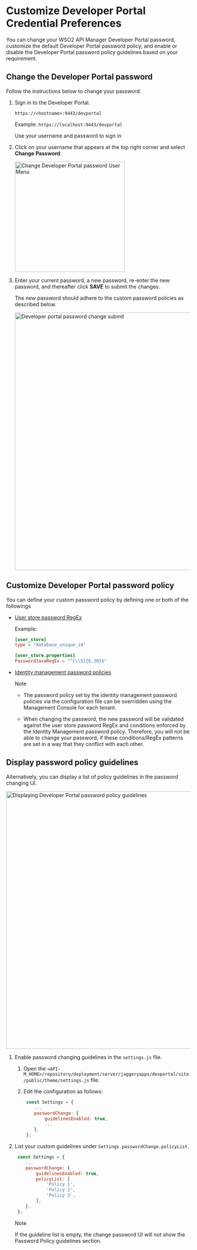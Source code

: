 # Customize Developer Portal Credential Preferences
  
You can change your WSO2 API Manager Developer Portal password, customize the default Developer Portal password policy, and enable or disable the Developer Portal password policy guidelines based on your requirement.

## Change the Developer Portal password

Follow the instructions below to change your password:

1. Sign in to the Developer Portal.

     `https://<hostname>:9443/devportal`

     Example: `https://localhost:9443/devportal`

     Use your username and password to sign in
  
2. Click on your username that appears at the top right corner and select **Change Password**.
  
     <img src="{{base_path}}/assets/img/learn/change-devportal-password-user-menu-click.png" alt="Change Developer Portal password User Menu" width="300px"/>
  
3. Enter your current password, a new password, re-enter the new password, and thereafter click **SAVE** to submit the changes. 

     The new password should adhere to the custom password policies as described below.

     <img src="{{base_path}}/assets/img/learn/change-devportal-password-submiting.png" alt="Developer portal password change submit" width="700"/>
  
## Customize Developer Portal password policy

You can define your custom password policy by defining one or both of the followings
    
- [User store password RegEx](https://apim.docs.wso2.com/en/latest/administer/managing-users-and-roles/managing-user-stores/configure-primary-user-store/configuring-a-jdbc-user-store/#configuring-a-jdbc-user-store)  

     Example:

     ```toml
     [user_store]
     type = "database_unique_id"

     [user_store.properties]
     PasswordJavaRegEx = "^[\\S]{6,30}$"
     ```

- [Identity management password policies](https://apim.docs.wso2.com/en/latest/install-and-setup/setup/security/identity-management-for-the-api-dev-portal/#password-policies)
     <html>    
     <div class="admonition note">    
     <p class="admonition-title">Note</p>    
     <p>
     <ul><li><p>
     The password policy set by the identity management password policies via the configuration file can be overridden using the Management Console for each tenant.
     </p></li>
     <li>
     <p>
     When changing the password, the new password will be validated against the user store password RegEx and conditions enforced by the Identity Management password policy. Therefore, you will not be able to change your password, if these conditions/RegEx patterns are set in a way that they conflict with each other.
     </p>
     </li>
     </ul></p>
     </div>
     </html>

## Display password policy guidelines
  
Alternatively, you can display a list of policy guidelines in the password changing UI.  
  
<img src="{{base_path}}/assets/img/learn/change-devportal-password-policy-guideline-display.png" alt="Displaying Developer Portal password policy guidelines" width="700"/>
  
1. Enable password changing guidelines in the `settings.js` file.  

     1. Open the `<API-M_HOME>/repository/deployment/server/jaggeryapps/devportal/site/public/theme/settings.js` file.  
     
     2. Edit the configuration as follows:  
   
        ```javascript
         const Settings = {
            ...
            passwordChange: {
                guidelinesEnabled: true,
                ...
            },
         };
        ```

2. List your custom guidelines under `Settings.passwordChange.policyList`.

    ```javascript
     const Settings = {
        ...
        passwordChange: {
            guidelinesEnabled: true,
            policyList: [
                'Policy 1',
                'Policy 2',
                'Policy 3',
            ],
        },
     };
    ```

    <html>
    <div class="admonition note">
    <p class="admonition-title">Note</p>
    <p>If the guideline list is empty, the change password UI will not show the Password Policy guidelines section.</p>
    </div>
    </html>
